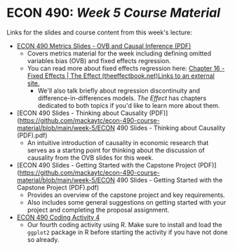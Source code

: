# ECON 490: *Week 5 Course Material*

Links for the slides and course content from this week's lecture: 

- [ECON 490 Metrics Slides - OVB and Causal Inference (PDF)](https://github.com/mackaytc/econ-490-course-material/blob/main/week-5/ECON%20490%20Metrics%20Slides%20-%20OVB%20and%20Causal%20Inference%20(PDF).pdf)
  - Covers metrics material for the week including defining omitted variables bias (OVB) and fixed effects regression.
  - You can read more about fixed effects regression here: [Chapter 16 - Fixed Effects | The Effect (theeffectbook.net)Links to an external site.](https://theeffectbook.net/ch-FixedEffects.html)
    - We'll also talk briefly about regression discontinuity and difference-in-differences models. *The Effect* has chapters dedicated to both topics if you'd like to learn more about them. 
- [ECON 490 Slides - Thinking about Causality (PDF)](https://github.com/mackaytc/econ-490-course-material/blob/main/week-5/ECON 490 Slides - Thinking about Causality (PDF).pdf)
  - An intuitive introduction of causality in economic research that serves as a starting point for thinking about the discussion of causality from the OVB slides for this week.
- [ECON 490 Slides - Getting Started with the Capstone Project (PDF)](https://github.com/mackaytc/econ-490-course-material/blob/main/week-5/ECON 490 Slides - Getting Started with the Capstone Project (PDF).pdf)
  - Provides an overview of the capstone project and key requirements. 
  - Also includes some general suggestions on getting started with your project and completing the proposal assignment. 
- [ECON 490 Coding Activity 4](https://github.com/mackaytc/econ-490-course-material/blob/main/week-5/ECON%20490%20Coding%20Activity%204.R)
  - Our fourth coding activity using R. Make sure to install and load the `ggplot2` package in R before starting the activity if you have not done so already.